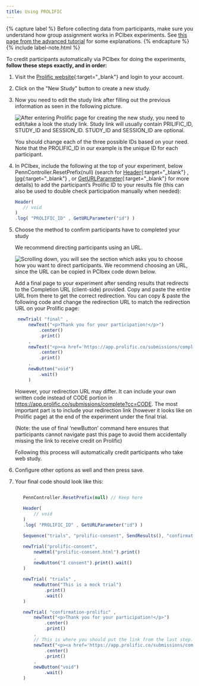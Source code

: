 ```yaml
---
title: Using PROLIFIC
---
```


{% capture label %}
Before collecting data from participants, make sure you understand how group assignment works in PCIbex experiments. See [this page from the advanced tutorial]({{site.baseurl}}/advanced-tutorial/10_counterbalancing.html#controlling-group-assignment) for some explanations.
{% endcapture %}
{% include label-note.html %}

To credit participants automatically via PCIbex for doing the experiments, <b> follow these steps exactly, and in order:</b>
    
1. Visit the [Prolific website](https://www.prolific.co){:target="_blank"} and login to your account.  

2. Click on the "New Study" button to create a new study.

3. Now you need to edit the study link after filling out the previous information as seen in the following picture.
    
    ![After entering Prolific page for creating the new study, you need to edit/take a look the study link. Study link will usually contain PRILIFIC_ID, STUDY_ID and SESSION_ID. STUDY_ID and SESSION_ID are optional.]({{site.baseurl}}/assets/images/prolific1.png)

    You should change each of the three possible IDs based on your need. Note that the PROLIFIC_ID in our example is the unique ID for each 
    participant.
    
4. In PCIbex, include the following at the top of your experiment, below PennController.ResetPrefix(null) (search for [Header]({{site.baseurl}}/global-commands/header/){:target="_blank"} , [log]({{site.baseurl}}/standard-element-commands/standard-log/){:target="_blank"} , or [GetURLParameter]({{site.baseurl}}/global-commands/geturlparameter/){:target="_blank"} for more details) to add the participant’s Prolific ID to your results file (this can also be used to double check participation manually when needed):
     
     ```javascript
     Header(
        // void
     )
     .log( "PROLIFIC_ID" , GetURLParameter("id") )
     ```

5. Choose the method to confirm participants have to completed your study
   
   We recommend directing participants using an URL. 
   
    ![Scrolling down, you will see the section which asks you to choose how you want to direct participants. We recommend choosing an URL, since the URL can be copied in PCIbex code down below. ]({{site.baseurl}}/assets/images/prolific2.png)
   
   Add a final page to your experiment after sending results that redirects to the Completion URL (client-side) provided. Copy and paste the entire URL from there to get the correct redirection. You can copy & paste the following code and change the redirection URL to match the redirection URL on your Prolific page:
   
   ```javascript
    newTrial( "final" ,
        newText("<p>Thank you for your participation!</p>")
            .center()
            .print()
        ,
        newText("<p><a href='https://app.prolific.co/submissions/complete?cc=CODE'"+ GetURLParameter("id")+"' target='_blank'>Click here to confirm your participation on Prolific.</a></p> <p>This is a necessary step in order for you to receive participation credit!</p>")
            .center()
            .print()
        ,
        newButton("void")
            .wait()
        )
    ```   
    
    However, your redirection URL may differ. It can include your own written code instead of CODE portion in https://app.prolific.co/submissions/complete?cc=CODE. The most important part is to include your redirection link (however it looks like on Prolific page) at the end of the experiment under the final trial. 
    
    (Note: the use of final ‘newButton’ command here ensures that participants cannot navigate past this page to avoid them accidentally missing the link to receive credit on Prolific)
    
    Following this process will automatically credit participants who take web study.  

6. Configure other options as well and then press save.

7. Your final code should look like this:

     ```javascript

        PennController.ResetPrefix(null) // Keep here
         
        Header(
            // void
        )
        .log( "PROLIFIC_ID" , GetURLParameter("id") )
     
        Sequence("trials", "prolific-consent", SendResults(), "confirmation-prolific")

        newTrial("prolific-consent",
            newHtml("prolific-consent.html").print()
            ,
            newButton("I consent").print().wait()
        )

        newTrial( "trials" ,
            newButton("This is a mock trial")
                .print()
                .wait()
        )

        newTrial( "confirmation-prolific" ,
            newText("<p>Thank you for your participation!</p>")
                .center()
                .print()
            ,
            // This is where you should put the link from the last step.
            newText("<p><a href='https://app.prolific.co/submissions/complete?cc=CODE'>Click here to validate your submission</a></p>")
                .center()
                .print()
            ,
            newButton("void")
                .wait()
        )
     ```

